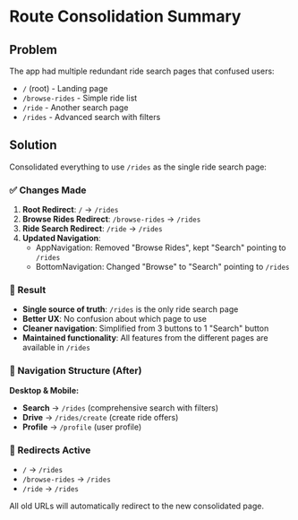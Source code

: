 # Route Consolidation Summary

## Problem
The app had multiple redundant ride search pages that confused users:

- `/` (root) - Landing page
- `/browse-rides` - Simple ride list
- `/ride` - Another search page  
- `/rides` - Advanced search with filters

## Solution
Consolidated everything to use `/rides` as the single ride search page:

### ✅ Changes Made

1. **Root Redirect**: `/` → `/rides`
2. **Browse Rides Redirect**: `/browse-rides` → `/rides`  
3. **Ride Search Redirect**: `/ride` → `/rides`
4. **Updated Navigation**: 
   - AppNavigation: Removed "Browse Rides", kept "Search" pointing to `/rides`
   - BottomNavigation: Changed "Browse" to "Search" pointing to `/rides`

### 🎯 Result
- **Single source of truth**: `/rides` is the only ride search page
- **Better UX**: No confusion about which page to use
- **Cleaner navigation**: Simplified from 3 buttons to 1 "Search" button
- **Maintained functionality**: All features from the different pages are available in `/rides`

### 📱 Navigation Structure (After)
**Desktop & Mobile:**
- **Search** → `/rides` (comprehensive search with filters)
- **Drive** → `/rides/create` (create ride offers)  
- **Profile** → `/profile` (user profile)

### 🔄 Redirects Active
- `/` → `/rides`
- `/browse-rides` → `/rides`
- `/ride` → `/rides`

All old URLs will automatically redirect to the new consolidated page.